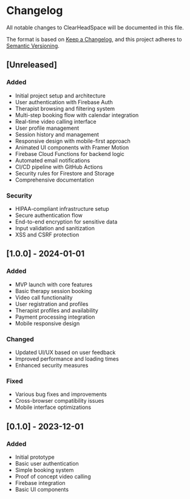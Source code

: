 # Changelog

All notable changes to ClearHeadSpace will be documented in this file.

The format is based on [Keep a Changelog](https://keepachangelog.com/en/1.0.0/),
and this project adheres to [Semantic Versioning](https://semver.org/spec/v2.0.0.html).

## [Unreleased]

### Added
- Initial project setup and architecture
- User authentication with Firebase Auth
- Therapist browsing and filtering system
- Multi-step booking flow with calendar integration
- Real-time video calling interface
- User profile management
- Session history and management
- Responsive design with mobile-first approach
- Animated UI components with Framer Motion
- Firebase Cloud Functions for backend logic
- Automated email notifications
- CI/CD pipeline with GitHub Actions
- Security rules for Firestore and Storage
- Comprehensive documentation

### Security
- HIPAA-compliant infrastructure setup
- Secure authentication flow
- End-to-end encryption for sensitive data
- Input validation and sanitization
- XSS and CSRF protection

## [1.0.0] - 2024-01-01

### Added
- MVP launch with core features
- Basic therapy session booking
- Video call functionality
- User registration and profiles
- Therapist profiles and availability
- Payment processing integration
- Mobile responsive design

### Changed
- Updated UI/UX based on user feedback
- Improved performance and loading times
- Enhanced security measures

### Fixed
- Various bug fixes and improvements
- Cross-browser compatibility issues
- Mobile interface optimizations

## [0.1.0] - 2023-12-01

### Added
- Initial prototype
- Basic user authentication
- Simple booking system
- Proof of concept video calling
- Firebase integration
- Basic UI components
